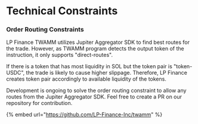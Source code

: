 # Technical Constraints

### Order Routing Constraints

LP Finance TWAMM utilizes Jupiter Aggregator SDK to find best routes for the trade. However, as TWAMM program detects the output token of the instruction, it only supports "direct-routes".

If there is a token that has most liquidity in SOL but the token pair is "token-USDC", the trade is likely to cause higher slippage. Therefore, LP Finance creates token pair accordingly to available liquidity of the tokens.

Development is ongoing to solve the order routing constraint to allow any routes from the Jupiter Aggregator SDK. Feel free to create a PR on our repository for contribution.&#x20;

{% embed url="https://github.com/LP-Finance-Inc/twamm" %}
